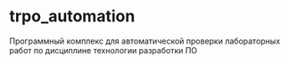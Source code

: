 # trpo_automation
Программный комплекс для автоматической проверки лабораторных работ по дисциплине технологии разработки ПО
